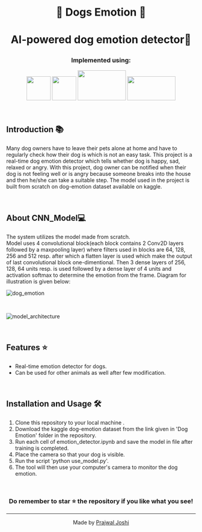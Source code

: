 #  <p align ="center" height="40px" width="40px">🐶 Dogs Emotion 🐶 </p>

#  <p align ="center" height="40px" width="40px">  AI-powered dog emotion detector🤖 </p>



### <p align ="center"> Implemented using: </p>
<p align ="center">
<a href="https://www.python.org/" target="_blank" rel="noreferrer">   <img src="https://upload.wikimedia.org/wikipedia/commons/thumb/c/c3/Python-logo-notext.svg/800px-Python-logo-notext.svg.png" width="64" height="64" /></a>
<a href="https://opencv.org/" target="_blank" rel="noreferrer">   <img src="https://opencv.org/wp-content/uploads/2022/05/logo.png" width="64" height="64" /></a> 
<a href="https://www.tensorflow.org/" target="_blank" rel="noreferrer">   <img src="https://github.com/prajwal-code2/dogs-emotion/assets/74657725/92956e76-9975-48fe-b253-66073a64aa58" width="128" height="80" /></a>
<a href="https://keras.io/" target="_blank" rel="noreferrer">   <img src="https://github.com/prajwal-code2/dogs-emotion/assets/74657725/ed5ce50e-409e-4d3a-b4fc-f0853efb1bf9" width="128" height="64" /></a>  
</p>

<br>

##     <p align = "left"> Introduction 📚 </p>

Many dog owners have to leave their pets alone at home and have to regularly check how their dog is which is not an easy task. This project is a real-time dog emotion detector which tells whether dog is happy, sad, relaxed or angry. With this project, dog owner can be notified when their dog is not feeling well or is angry because someone breaks into the house and then he/she can take a suitable step. The model used in the project is built from scratch on dog-emotion dataset available on kaggle.  

<br>

##     <p align = "left">About CNN_Model💻 </p>

The system utilizes the model made from scratch. <br>Model uses 4 convolutional block(each block contains 2 Conv2D layers followed by a maxpooling layer) where filters used in blocks are 64, 128, 256 and 512 resp. after which a flatten layer is used which make the output of last convolutional block one-dimentional. Then 3 dense layers of 256, 128, 64 units resp. is used followed by a dense layer of 4 units and activation softmax to determine the emotion from the frame. Diagram for illustration is given below:<br>

![dog_emotion](https://github.com/prajwal-code2/dogs-emotion/assets/74657725/8fda3d39-9e79-4417-850e-d131af2b52b2)

<br>

![model_architecture](https://github.com/prajwal-code2/dogs-emotion/assets/74657725/5ea92473-d63b-46d4-840e-f1a930a337cc)


<br>

##     <p align = "left"> Features ⭐ </p>
 -  Real-time emotion detector for dogs.
 -  Can be used for other animals as well after few modification.

<br>

##     <p align = "left"> Installation and Usage 🛠️ </p>
1. Clone this repository to your local machine .
2. Download the kaggle dog-emotion dataset from the link given in 'Dog Emotion' folder in the repository.
3. Run each cell of emotion_detector.ipynb and save the model in file after training is completed. 
4. Place the camera so that your dog is visible.
5. Run the script 'python use_model.py'.
6. The tool will then use your computer's camera to monitor the dog emotion.

<br>

### <p align ="center"> Do remember to star ⭐ the repository if you like what you see!</p>

---


<div align="center">
  Made by <a href="https://github.com/prajwal-code2">Prajwal Joshi</a>
</div>
